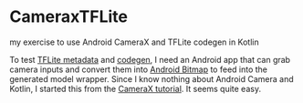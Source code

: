 # CameraxTFLite
my exercise to use Android CameraX and TFLite codegen in Kotlin

To test [TFLite metadata](https://www.tensorflow.org/lite/convert/metadata) and [codegen](https://www.tensorflow.org/lite/guide/codegen), I need an Android app that can grab camera inputs and convert them into [Android Bitmap](https://developer.android.com/reference/android/graphics/Bitmap) to feed into the generated model wrapper. Since I know nothing about Android Camera and Kotlin, I started this from the [CameraX tutorial](https://codelabs.developers.google.com/codelabs/camerax-getting-started/). It seems quite easy.
